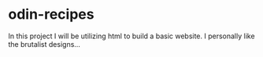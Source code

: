 # odin-recipes
In this project I will be utilizing html to build a basic website. I personally like the brutalist designs...
